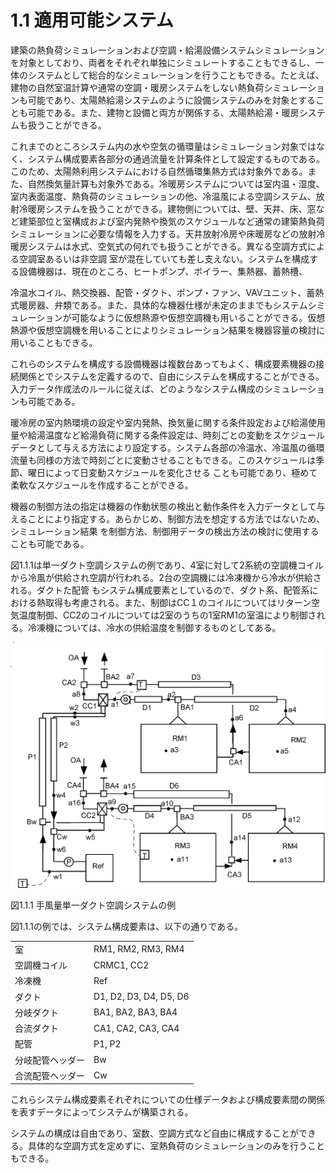 # 1.1 適用可能システム

建築の熱負荷シミュレーションおよび空調・給湯設備システムシミュレーションを対象としており、両者をそれぞれ単独にシミュレートすることもできるし、一体のシステムとして総合的なシミュレーションを行うこともできる。たとえば、建物の自然室温計算や通常の空調・暖房システムをしない熱負荷シミュレーションも可能であり、太陽熱給湯システムのように設備システムのみを対象とすることも可能である。また、建物と設備と両方が関係する、太陽熱給湯・暖房システムも扱うことができる。

これまでのところシステム内の水や空気の循環量はシミュレーション対象ではなく、システム構成要素各部分の通過流量を計算条件として設定するものである。このため、太陽熱利用システムにおける自然循環集熱方式は対象外である。また、自然換気量計算も対象外である。冷暖房システムについては室内温・湿度、室内表面温度、熱負荷のシミュレーションの他、冷温風による空調システム、放射冷暖房システムを扱うことができる。建物側については、壁、天井、床、窓など建築部位と室構成および室内発熱や換気のスケジュールなど通常の建築熱負荷シミュレーションに必要な情報を入力する。天井放射冷房や床暖房などの放射冷暖房システムは水式、空気式の何れでも扱うことができる。異なる空調方式による空調室あるいは非空調 室が混在していても差し支えない。システムを構成する設備機器は、現在のところ、ヒートポンプ、ボイラー、集熱器、蓄熱槽、

冷温水コイル、熱交換器、配管・ダクト、ポンプ・ファン、VAVユニット、蓄熱式暖房器、弁類である。また、具体的な機器仕様が未定のままでもシステムシミュレーションが可能なように仮想熱源や仮想空調機も用いることができる。仮想熱源や仮想空調機を用いることによりシミュレーション結果を機器容量の検討に用いることもできる。

これらのシステムを構成する設備機器は複数台あってもよく、構成要素機器の接続関係とでシステムを定義するので、自由にシステムを構成することができる。入力データ作成法のルールに従えば、どのようなシステム構成のシミュレーションも可能である。

暖冷房の室内熱環境の設定や室内発熱、換気量に関する条件設定および給湯使用量や給湯温度など給湯負荷に関する条件設定は、時刻ごとの変動をスケジュールデータとして与える方法により設定する。システム各部の冷温水、冷温風の循環流量も同様の方法で時刻ごとに変動させることもできる。このスケジュールは季節、曜日によって日変動スケジュールを変化させる ことも可能であり、極めて柔軟なスケジュールを作成することができる。

機器の制御方法の指定は機器の作動状態の検出と動作条件を入力データとして与えることにより指定する。あらかじめ、制御方法を想定する方法ではないため、シミュレーション結果 を制御方法、制御用データの検出方法の検討に使用することも可能である。

図1.1.1は単一ダクト空調システムの例であり、4室に対して2系統の空調機コイルから冷風が供給され空調が行われる。2台の空調機には冷凍機から冷水が供給される。ダクトた配管 もシステム構成要素としているので、ダクト系、配管系における熱取得も考慮される。また、制御はCC１のコイルについてはリターン空気温度制御、CC2のコイルについては2室のうちの1室RM1の室温により制御される。冷凍機については、冷水の供給温度を制御するものとしてある。

![手風量単一ダクト空調システムの例](./page_7_image_1.png)

図1.1.1 手風量単一ダクト空調システムの例

図1.1.1の例では、システム構成要素は、以下の通りである。

|  |  |
| --- | --- |
| 室 | RM1, RM2, RM3, RM4 |
| 空調機コイル | CRMC1, CC2 |
| 冷凍機 | Ref |
| ダクト | D1, D2, D3, D4, D5, D6 |
| 分岐ダクト | BA1, BA2, BA3, BA4 |
| 合流ダクト | CA1, CA2, CA3, CA4 |
| 配管 | P1, P2 |
| 分岐配管ヘッダー | Bw |
| 合流配管ヘッダー | Cw |

これらシステム構成要素それぞれについての仕様データおよび構成要素間の関係を表すデータによってシステムが構築される。

システムの構成は自由であり、室数、空調方式など自由に構成することができる。具体的な空調方式を定めずに、室熱負荷のシミュレーションのみを行うこともできる。

